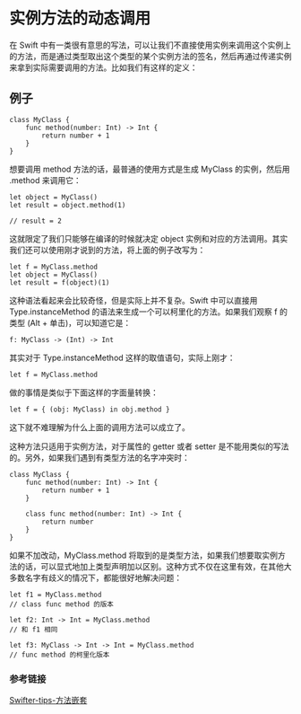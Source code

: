 # 实例方法的动态调用

在 Swift 中有一类很有意思的写法，可以让我们不直接使用实例来调用这个实例上的方法，而是通过类型取出这个类型的某个实例方法的签名，然后再通过传递实例来拿到实际需要调用的方法。比如我们有这样的定义：
## 例子

```
class MyClass {
    func method(number: Int) -> Int {
        return number + 1
    }
}
```

想要调用 method 方法的话，最普通的使用方式是生成 MyClass 的实例，然后用 .method 来调用它：

```
let object = MyClass()
let result = object.method(1)

// result = 2
```

这就限定了我们只能够在编译的时候就决定 object 实例和对应的方法调用。其实我们还可以使用刚才说到的方法，将上面的例子改写为：

```
let f = MyClass.method
let object = MyClass()
let result = f(object)(1)
```
这种语法看起来会比较奇怪，但是实际上并不复杂。Swift 中可以直接用 Type.instanceMethod 的语法来生成一个可以柯里化的方法。如果我们观察 f 的类型 (Alt + 单击)，可以知道它是：

```
f: MyClass -> (Int) -> Int
```
其实对于 Type.instanceMethod 这样的取值语句，实际上刚才：

```
let f = MyClass.method
```
做的事情是类似于下面这样的字面量转换：

```
let f = { (obj: MyClass) in obj.method }
```
这下就不难理解为什么上面的调用方法可以成立了。

这种方法只适用于实例方法，对于属性的 getter 或者 setter 是不能用类似的写法的。另外，如果我们遇到有类型方法的名字冲突时：

```
class MyClass {
    func method(number: Int) -> Int {
        return number + 1
    }

    class func method(number: Int) -> Int {
        return number
    }
}
```

如果不加改动，MyClass.method 将取到的是类型方法，如果我们想要取实例方法的话，可以显式地加上类型声明加以区别。这种方式不仅在这里有效，在其他大多数名字有歧义的情况下，都能很好地解决问题：

```
let f1 = MyClass.method
// class func method 的版本

let f2: Int -> Int = MyClass.method
// 和 f1 相同

let f3: MyClass -> Int -> Int = MyClass.method
// func method 的柯里化版本
```
### 参考链接
[Swifter-tips-方法嵌套](http://swifter.tips/nested-func/)